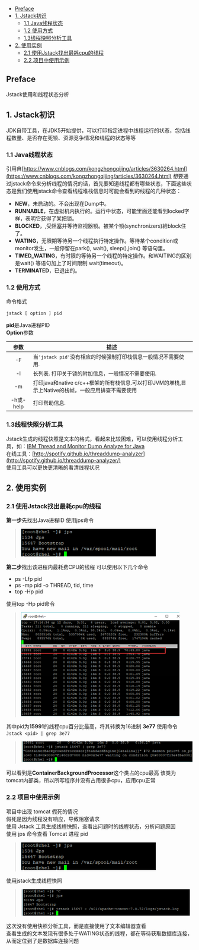 
<!-- MarkdownTOC autolink="true" -->

- [Preface](#preface)
- [1. Jstack初识](#1-jstack%E5%88%9D%E8%AF%86)
	- [1.1 Java线程状态](#11-java%E7%BA%BF%E7%A8%8B%E7%8A%B6%E6%80%81)
	- [1.2 使用方式](#12-%E4%BD%BF%E7%94%A8%E6%96%B9%E5%BC%8F)
	- [1.3线程快照分析工具](#13%E7%BA%BF%E7%A8%8B%E5%BF%AB%E7%85%A7%E5%88%86%E6%9E%90%E5%B7%A5%E5%85%B7)
- [2. 使用实例](#2-%E4%BD%BF%E7%94%A8%E5%AE%9E%E4%BE%8B)
	- [2.1 使用Jstack找出最耗cpu的线程](#21-%E4%BD%BF%E7%94%A8jstack%E6%89%BE%E5%87%BA%E6%9C%80%E8%80%97cpu%E7%9A%84%E7%BA%BF%E7%A8%8B)
	- [2.2 项目中使用示例](#22-%E9%A1%B9%E7%9B%AE%E4%B8%AD%E4%BD%BF%E7%94%A8%E7%A4%BA%E4%BE%8B)

<!-- /MarkdownTOC -->

## Preface

Jstack使用和线程状态分析

## 1. Jstack初识

JDK自带工具，在JDK5开始提供，可以打印指定进程中线程运行的状态，包括线程数量、是否存在死锁、资源竞争情况和线程的状态等等

### 1.1 Java线程状态

引用自[https://www.cnblogs.com/kongzhongqijing/articles/3630264.html](https://www.cnblogs.com/kongzhongqijing/articles/3630264.html)
想要通过jstack命令来分析线程的情况的话，首先要知道线程都有哪些状态，下面这些状态是我们使用jstack命令查看线程堆栈信息时可能会看到的线程的几种状态：  

 - **NEW**，未启动的。不会出现在Dump中。  
 - **RUNNABLE**，在虚拟机内执行的。运行中状态，可能里面还能看到locked字样，表明它获得了某把锁。  
 - **BLOCKED**，,受阻塞并等待监视器锁。被某个锁(synchronizers)給block住了。  
 - **WATING**，无限期等待另一个线程执行特定操作。等待某个condition或monitor发生，一般停留在park(), wait(), sleep(),join() 等语句里。  
 - **TIMED_WATING**，有时限的等待另一个线程的特定操作。和WAITING的区别是wait() 等语句加上了时间限制 wait(timeout)。  
 - **TERMINATED**，已退出的。

### 1.2 使用方式
命令格式

    jstack [ option ] pid
  
  **pid**是Java进程PID  
**Option**参数

|参数|描述|
|:----:|----|
|-F|当`'jstack pid'`没有相应的时候强制打印栈信息一般情况不需要使用.|
|-l|长列表. 打印关于锁的附加信息，一般情况不需要使用.|
|-m|打印java和native c/c++框架的所有栈信息.可以打印JVM的堆栈,显示上Native的栈帧，一般应用排查不需要使用|
|-h或-help|打印帮助信息.|

### 1.3线程快照分析工具

Jstack生成的线程快照是文本的格式，看起来比较困难，可以使用线程分析工具，如：[IBM Thread and Monitor Dump Analyze for Java](https://www.ibm.com/developerworks/community/groups/service/html/communitystart?communityUuid=2245aa39-fa5c-4475-b891-14c205f7333c)  
在线工具：[http://spotify.github.io/threaddump-analyzer](http://spotify.github.io/threaddump-analyzer/)  
使用工具可以更快更清晰的看清线程状况

## 2. 使用实例
### 2.1 使用Jstack找出最耗cpu的线程

**第一步**先找出Java进程ID
使用jps命令

>![jsp][1]

**第二步**找出该进程内最耗费CPU的线程
可以使用以下几个命令

- ps -Lfp pid 
- ps -mp pid -o THREAD, tid, time  
- top -Hp pid

使用top -Hp pid命令

> ![jsp][2]

其中pid为**15991**的线程cpu百分比最高，将其转换为16进制 **3e77**
使用命令`Jstack <pid> | grep 3e77`

> ![jsp][3]
> 
可以看到是**ContainerBackgroundProcessor**这个类占的cpu最高
该类为tomcat内部类，所以所写程序并没有占用很多cpu，应用cpu正常

### 2.2 项目中使用示例
项目中出现 tomcat 假死的情况  
假死是因为线程没有响应，导致阻塞请求  
使用 Jstack 工具生成线程快照，查看出问题时的线程状态，分析问题原因  
使用 jps 命令查看 Tomcat 进程 pid
>![jsp](https://github.com/HuangZhiAn/MyBlog/raw/master/resource/images/jstack/jps.png)

使用jstack生成线程快照

> ![jsp](https://github.com/HuangZhiAn/MyBlog/raw/master/resource/images/jstack/jstack-pid.png)

这次没有使用快照分析工具，而是直接使用了文本编辑器查看  
查看生成的文本发现有很多处于WATING状态的线程，都在等待获取数据库连接，从而定位到了是数据库连接问题

[1]:https://github.com/HuangZhiAn/MyBlog/raw/master/resource/images/jstack/jps.png
[2]:https://github.com/HuangZhiAn/MyBlog/raw/master/resource/images/jstack/top_Hp-pid.png
[3]:https://github.com/HuangZhiAn/MyBlog/raw/master/resource/images/jstack/jstack-pid-grep.png
<!--stackedit_data:
eyJoaXN0b3J5IjpbMzM0NTU1NzkxLDE3NjA5NTA5NF19
-->